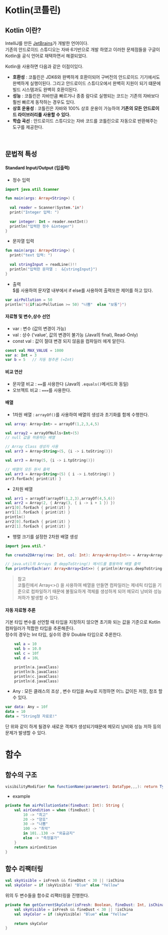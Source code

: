 # Kotlin(코틀린)


## Kotlin 이란?

IntelliJ를 만든 [JetBrains](https://www.jetbrains.com)가 개발한 언어이다.  
기존의 안드로이드 스튜디오는 자바 6기반으로 개발 하였고 이러한 문제점들을 구글이 Kotlin을 공식 언어로 채택하면서 해결되었다.  

Kotlin을 사용하면 다음과 같은 이점이있다.  

- **호환성** : 코틀린은 JDK6와 완벽하게 호환이되어 구버전의 안드로이드 기기에서도 완벽하게 실행이된다. 그리고 안드로이드 스튜디오에서 완벽히 지원이 되기 떄문에 빌드 시스템과도 완벽히 호환이된다.  
- **성능** : 코틀린은 자바만큼 빠르거나 종종 람다로 실행되는 코드는 기존의 자바보다 훨씬 빠르게 동작하는 경우도 있다.  
- **상호 운용성** : 코틀린은 자바와 100% 상호 운용이 가능하여 **기존의 모든 안드로이드 라이브러리를 사용할 수 있다.**  
- **학습 곡선** : 안드로이드 스튜디오는 자바 코드를 코틀린으로 자동으로 뱐환해주는 도구를 제공한다.  

</br>

## 문법적 특성  

#### Standard Input/Output (입출력)  

- 정수 입력

```kotlin
import java.util.Scanner

fun main(args: Array<String>) {
  
  val reader = Scanner(System.'in')
  print("Integer 입력: ")
  
  var integer: Int = reader.nextInt()
  println("입력한 정수 &integer")
}
```  

- 문자열 입력  

```kotlin
fun main(args: Array<String>) {
  print("text 입력: ")
  
  val stringInput = readLine()!!
  println("입력한 문자열 :  &{stringInput}")
}
``` 

- 출력  
	$를 사용하여 문자열 내부에서 if else를 사용하여 출력또한 제어를 하고 있다.  
    
```kotlin
var airPollution = 50
println("${if(airPollution >= 50) "나쁨"  else "보통"}")
```

#### 자료형 및 변수,상수 선언  

- var : 변수 (값의 변경이 가능)
- val : 상수 ('value', 값의 변경이 불가능 (Java의 final), Read-Only)
- const val : 값이 절대 변경 되지 않음을 컴파일러 에게 알린다.  

```kotlin
const val MAX_VALUE = 1000
var a: Int = 3
var b = 5	// 자동 형추론 (=Int)

```  

#### 비교 연산  

- 문자열 비교 : `==`를 사용한다 (Java의 `.equals()`메서드와 동일)
- 오브젝트 비교 : `===`를 사용한다. 

#### 배열  

- 1차원 배열 : `arrayOf()`를 사용하여 배열의 생성과 초기화를 함께 수행한다.  

```kotlin
val array: Array<Int> = arrayOf(1,2,3,4,5)

val array2 = arrayOfNulls<Int>(5)
// null 값을 허용하는 배열

// Array Class 생성자 사용
val arr3 = Array<String>(5, {i -> i.toString()})

val arr3 = Array(5, {i -> i.tpString()})

// 배열의 모든 원서 출력
val arr3 = Array<String>(5) { i -> i.toString() }
arr3.forEach{ print(it) }
```

- 2차원 배열 

```kotlin
val arr1 = arrayOf(arrayOf(1,2,3),arrayOf(4,5,6))
val arr2 = Array(2, { Array(3, { i -> i + 1 }) })
arr1[0].forEach { print(it) }
arr1[1].forEach { print(it) }
println()
arr2[0].forEach { print(it) }
arr2[1].forEach { print(it) }
```

- 행렬 크기를 설정한 2차원 배열 생성  

```kotlin
import java.util.*

fun create2DArray(row: Int, col: Int): Array<Array<Int>> = Array<Array<Int>>(row,{Array<Int>(col, {i -> 1})})

// java.util의 Arrays 중 deppToString() 메서드를 활용하여 배열 출력
fun printForEach(arr: Array<Array<Int>>) { println(Arrays.deepToString(arr))}
```

> 참고  
코틀린에서 Array<>() 을 사용하여 배열을 만들면 컴파일러는 제네릭 타입을 기준으로 컴파일하기 때문에 불필요하게 객체를 생성하게 되어 메모리 낭비와 성능 저하가 발생할 수 있다.  


#### 자동 자료형 추론

기본 타입 변수를 선언할 때 타입을 지정하지 않으면 초기화 되는 값을 기준으로 Kotlin 컴파일러가 적합한 타입을 추론해준다.  
정수의 경우는 Int 타입, 실수의 경우 Double 타입으로 추론한다.  

```kotlin
    val a = 10
    val b = 10.0
    val c = 10f
	val d = 10L

    println(a.javaClass)
    println(b.javaClass)
    println(c.javaClass)
    println(d.javaClass)
```

- Any : 모든 클래스의 조상 , 변수 타입을 Any로 지정하면 어느 값이든 저장, 참조 할 수 있다.  

```kotlin
var data: Any = 10f
data = 10
data = "String형 자료로!"
```

단 위와 같이 하게 될경우 새로운 객체가 생성되기때문에 메모리 낭비와 성능 저하 등의 문제가 발생할 수 있다.


# 함수  

## 함수의 구조  


```kotlin
visibilityModifier fun functionName(parameter1: DataType,,,): return Type { }
```  
- example  


```kotlin
private fun airPollutionSate(fineDust: Int): String {
    val airCondition = when (fineDust) {
        10 -> "최고"
        20 -> "양호"
        30 -> "나쁨"
        100 -> "최악"
        in 101..130 -> "외출금지"
        else -> "측정불가"
    }
    return airCondition
}
```

## 함수 리팩터링

```kotlin
val skyVisible = isFresh && fineDUst < 30 || !isChina 
val skyColor = if (skyVisible) "Blue" else "Yellow" 
```

위의 두 변수들을 함수로 리팩터링을 진행한다.  

```kotlin
private fun getCurrentSkyColor(isFresh: Boolean, fineDust: Int, isChina: Boolean): String {
    val skyVisible = isFresh && fineDust < 30 || !isChina
    val skyColor = if (skyVisible) "Blue" else "Yellow"
    
    return skyColor
}
```  


































